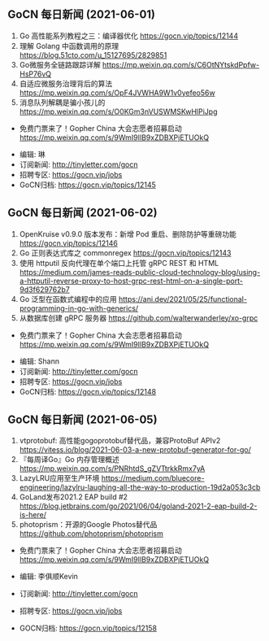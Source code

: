 ## GoCN 每日新闻 (2021-06-01)

1. Go 高性能系列教程之三：编译器优化 https://gocn.vip/topics/12144
2. 理解 Golang 中函数调用的原理  https://blog.51cto.com/u_15127695/2829851
3. Go微服务全链路跟踪详解 https://mp.weixin.qq.com/s/C6OtNYtskdPpfw-HsP76vQ
4. 自适应微服务治理背后的算法 https://mp.weixin.qq.com/s/OpF4JVWHA9W1v0yefeo56w
5. 消息队列解耦是骗小孩儿的 https://mp.weixin.qq.com/s/O0KGm3nVUSWMSKwHlPiJpg

* 免费门票来了！Gopher China 大会志愿者招募启动 https://mp.weixin.qq.com/s/9WmI9IlB9xZDBXPjETUOkQ

- 编辑: 琳 
- 订阅新闻: http://tinyletter.com/gocn
- 招聘专区: https://gocn.vip/jobs
- GoCN归档: https://gocn.vip/topics/12145

## GoCN 每日新闻 (2021-06-02)

1. OpenKruise v0.9.0 版本发布：新增 Pod 重启、删除防护等重磅功能 https://gocn.vip/topics/12146
2. Go 正则表达式库之 commonregex https://gocn.vip/topics/12143
3. 使用 httputil 反向代理在单个端口上托管 gRPC REST 和 HTML https://medium.com/james-reads-public-cloud-technology-blog/using-a-httputil-reverse-proxy-to-host-grpc-rest-html-on-a-single-port-9d3f629762b7
4. Go 泛型在函数式编程中的应用 https://ani.dev/2021/05/25/functional-programming-in-go-with-generics/
5. 从数据库创建 gRPC 服务器 https://github.com/walterwanderley/xo-grpc

* 免费门票来了！Gopher China 大会志愿者招募启动 https://mp.weixin.qq.com/s/9WmI9IlB9xZDBXPjETUOkQ

- 编辑: Shann
- 订阅新闻: http://tinyletter.com/gocn
- 招聘专区: https://gocn.vip/jobs
- GoCN归档: https://gocn.vip/topics/12148

## GoCN 每日新闻 (2021-06-05) 

1. vtprotobuf: 高性能gogoprotobuf替代品，兼容ProtoBuf APIv2 https://vitess.io/blog/2021-06-03-a-new-protobuf-generator-for-go/
2. 『每周译Go』Go 内存管理概述 https://mp.weixin.qq.com/s/PNRhtdS_gZVTtrkkRmx7yA
3. LazyLRU应用至生产环境 https://medium.com/bluecore-engineering/lazylru-laughing-all-the-way-to-production-19d2a053c3cb
4. GoLand发布2021.2 EAP build #2 https://blog.jetbrains.com/go/2021/06/04/goland-2021-2-eap-build-2-is-here/
5. photoprism：开源的Google Photos替代品 https://github.com/photoprism/photoprism


* 免费门票来了！Gopher China 大会志愿者招募启动 https://mp.weixin.qq.com/s/9WmI9IlB9xZDBXPjETUOkQ

* 编辑: 李俱顺Kevin
* 订阅新闻: http://tinyletter.com/gocn
* 招聘专区: https://gocn.vip/jobs
* GOCN归档: https://gocn.vip/topics/12158
